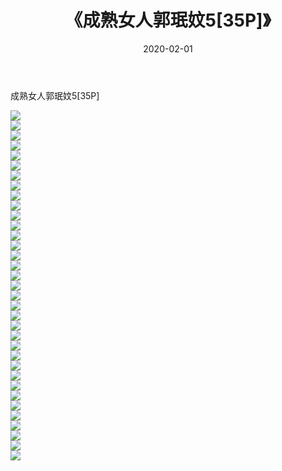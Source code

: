 ﻿---
layout: post
title:  《成熟女人郭珉妏5[35P]》
date:   2020-02-01
img: http://pic.660000.xyz/1:/唯美/2020/成熟女人郭珉妏5[35P]/000.jpg
categories: [美女, 清纯, 唯美]
---

成熟女人郭珉妏5[35P]

  ![](http://pic.660000.xyz/1:/唯美/2020/成熟女人郭珉妏5[35P]/001.jpg) <br> ![](http://pic.660000.xyz/1:/唯美/2020/成熟女人郭珉妏5[35P]/002.jpg) <br> ![](http://pic.660000.xyz/1:/唯美/2020/成熟女人郭珉妏5[35P]/003.jpg) <br> ![](http://pic.660000.xyz/1:/唯美/2020/成熟女人郭珉妏5[35P]/004.jpg) <br> ![](http://pic.660000.xyz/1:/唯美/2020/成熟女人郭珉妏5[35P]/005.jpg) <br> ![](http://pic.660000.xyz/1:/唯美/2020/成熟女人郭珉妏5[35P]/006.jpg) <br> ![](http://pic.660000.xyz/1:/唯美/2020/成熟女人郭珉妏5[35P]/007.jpg) <br> ![](http://pic.660000.xyz/1:/唯美/2020/成熟女人郭珉妏5[35P]/008.jpg) <br> ![](http://pic.660000.xyz/1:/唯美/2020/成熟女人郭珉妏5[35P]/009.jpg) <br> ![](http://pic.660000.xyz/1:/唯美/2020/成熟女人郭珉妏5[35P]/010.jpg) <br> ![](http://pic.660000.xyz/1:/唯美/2020/成熟女人郭珉妏5[35P]/011.jpg) <br> ![](http://pic.660000.xyz/1:/唯美/2020/成熟女人郭珉妏5[35P]/012.jpg) <br> ![](http://pic.660000.xyz/1:/唯美/2020/成熟女人郭珉妏5[35P]/013.jpg) <br> ![](http://pic.660000.xyz/1:/唯美/2020/成熟女人郭珉妏5[35P]/014.jpg) <br> ![](http://pic.660000.xyz/1:/唯美/2020/成熟女人郭珉妏5[35P]/015.jpg) <br> ![](http://pic.660000.xyz/1:/唯美/2020/成熟女人郭珉妏5[35P]/016.jpg) <br> ![](http://pic.660000.xyz/1:/唯美/2020/成熟女人郭珉妏5[35P]/017.jpg) <br> ![](http://pic.660000.xyz/1:/唯美/2020/成熟女人郭珉妏5[35P]/018.jpg) <br> ![](http://pic.660000.xyz/1:/唯美/2020/成熟女人郭珉妏5[35P]/019.jpg) <br> ![](http://pic.660000.xyz/1:/唯美/2020/成熟女人郭珉妏5[35P]/020.jpg) <br> ![](http://pic.660000.xyz/1:/唯美/2020/成熟女人郭珉妏5[35P]/021.jpg) <br> ![](http://pic.660000.xyz/1:/唯美/2020/成熟女人郭珉妏5[35P]/022.jpg) <br> ![](http://pic.660000.xyz/1:/唯美/2020/成熟女人郭珉妏5[35P]/023.jpg) <br> ![](http://pic.660000.xyz/1:/唯美/2020/成熟女人郭珉妏5[35P]/024.jpg) <br> ![](http://pic.660000.xyz/1:/唯美/2020/成熟女人郭珉妏5[35P]/025.jpg) <br> ![](http://pic.660000.xyz/1:/唯美/2020/成熟女人郭珉妏5[35P]/026.jpg) <br> ![](http://pic.660000.xyz/1:/唯美/2020/成熟女人郭珉妏5[35P]/027.jpg) <br> ![](http://pic.660000.xyz/1:/唯美/2020/成熟女人郭珉妏5[35P]/028.jpg) <br> ![](http://pic.660000.xyz/1:/唯美/2020/成熟女人郭珉妏5[35P]/029.jpg) <br> ![](http://pic.660000.xyz/1:/唯美/2020/成熟女人郭珉妏5[35P]/030.jpg) <br> ![](http://pic.660000.xyz/1:/唯美/2020/成熟女人郭珉妏5[35P]/031.jpg) <br> ![](http://pic.660000.xyz/1:/唯美/2020/成熟女人郭珉妏5[35P]/032.jpg) <br> ![](http://pic.660000.xyz/1:/唯美/2020/成熟女人郭珉妏5[35P]/033.jpg) <br> ![](http://pic.660000.xyz/1:/唯美/2020/成熟女人郭珉妏5[35P]/034.jpg) <br> ![](http://pic.660000.xyz/1:/唯美/2020/成熟女人郭珉妏5[35P]/035.jpg) <br>